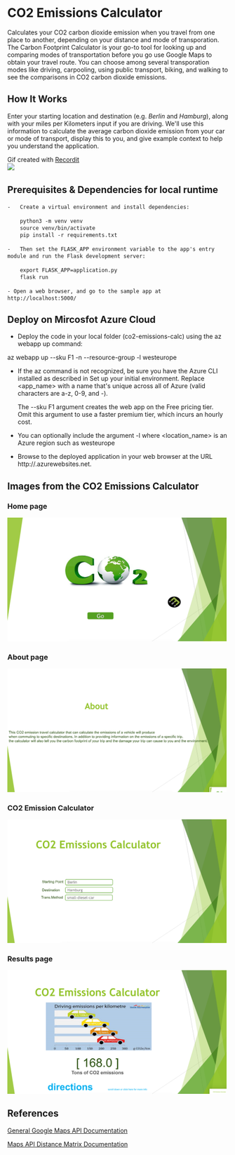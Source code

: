 # CO2 Emissions Calculator
Calculates your CO2 carbon dioxide emission when you travel from one place to another, depending on your distance and mode of transporation. The Carbon Footprint Calculator is your go-to tool for looking up and comparing modes of transportation before you go use Google Maps to obtain your travel route. You can choose among several transporation modes like driving, carpooling, using public transport, biking, and walking to see the comparisons in CO2 carbon dioxide emissions.

## How It Works
Enter your starting location and destination (e.g. *Berlin* and *Hamburg*), along with your miles per Kilometers input if you are driving. We'll use this information to calculate the average carbon dioxide emission from your car or mode of transport, display this to you, and give example context to help you understand the application.


Gif created with [Recordit](http://recordit.co/) <br />
<img src="https://s3.amazonaws.com/img0.recordit.co/4FLuMH8LGr.mp4?AWSAccessKeyId=AKIAINSRFOQXTN4DT46A&Expires=1539549370&Signature=Wr5VYIs8VuH0LO5K6LpwRMdjSCg%3D" width=200><br>

## Prerequisites & Dependencies for local runtime

    -   Create a virtual environment and install dependencies:

        python3 -m venv venv
        source venv/bin/activate
        pip install -r requirements.txt

    -   Then set the FLASK_APP environment variable to the app's entry module and run the Flask development server:

        export FLASK_APP=application.py
        flask run

    - Open a web browser, and go to the sample app at http://localhost:5000/
## Deploy on Mircosfot Azure Cloud

-   Deploy the code in your local folder (co2-emissions-calc) using the az webapp up command:

az webapp up --sku F1 -n <app-name>  --resource-group <resource-group> -l westeurope

-   If the az command is not recognized, be sure you have the Azure CLI installed as described in Set up your initial environment.
    Replace <app_name> with a name that's unique across all of Azure (valid characters are a-z, 0-9, and -). 

    The --sku F1 argument creates the web app on the Free pricing tier. Omit this argument to use a faster premium tier, which incurs an hourly cost.

-   You can optionally include the argument -l <location-name> where <location_name> is an Azure region such as westeurope
-   Browse to the deployed application in your web browser at the URL http://<app-name>.azurewebsites.net.


## Images from the CO2 Emissions Calculator

### Home page
<img src="https://github.com/amashhour1974/co2-emissions-calc/blob/master/display%20images/1.png" width=500><br>
### About page
<img src="https://github.com/amashhour1974/co2-emissions-calc/blob/master/display%20images/2.png" width=500><br>
### CO2 Emission Calculator
<img src="https://github.com/amashhour1974/co2-emissions-calc/blob/master/display%20images/3.png" width=500><br>
### Results page
<img src="https://github.com/amashhour1974/co2-emissions-calc/blob/master/display%20images/4.png" width=500><br>


## References

[General Google Maps API Documentation](https://developers.google.com/maps/documentation/)


[Maps API Distance Matrix Documentation](https://developers.google.com/maps/documentation/distance-matrix/start)
